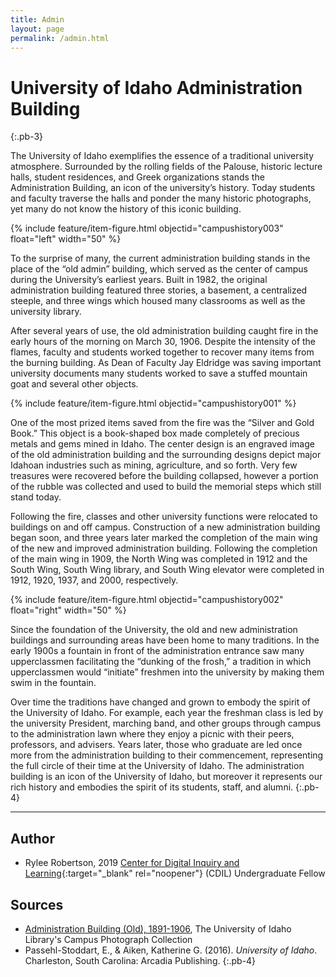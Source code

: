 ```yaml
---
title: Admin
layout: page
permalink: /admin.html
---
```


# University of Idaho Administration Building
{:.pb-3}

The University of Idaho exemplifies the essence of a traditional university atmosphere. Surrounded by the rolling fields of the Palouse, historic lecture halls, student residences, and Greek organizations stands the Administration Building, an icon of the university’s history. Today students and faculty traverse the halls and ponder the many historic photographs, yet many do not know the history of this iconic building. 

{% include feature/item-figure.html objectid="campushistory003" float="left" width="50" %}

To the surprise of many, the current administration building stands in the place of the “old admin” building, which served as the center of campus during the University’s earliest years. Built in 1982, the original administration building featured three stories, a basement, a centralized steeple, and three wings which housed many classrooms as well as the university library. 

After several years of use, the old administration building caught fire in the early hours of the morning on March 30, 1906. Despite the intensity of the flames, faculty and students worked together to recover many items from the burning building. As Dean of Faculty Jay Eldridge was saving important university documents many students worked to save a stuffed mountain goat and several other objects. 

{% include feature/item-figure.html objectid="campushistory001" %}

One of the most prized items saved from the fire was the “Silver and Gold Book.” This object is a book-shaped box made completely of precious metals and gems mined in Idaho. The center design is an engraved image of the old administration building and the surrounding designs depict major Idahoan industries such as mining, agriculture, and so forth. Very few treasures were recovered before the building collapsed, however a portion of the rubble was collected and used to build the memorial steps which still stand today.

Following the fire, classes and other university functions were relocated to buildings on and off campus. Construction of a new administration building began soon, and three years later marked the completion of the main wing of the new and improved administration building. Following the completion of the main wing in 1909, the North Wing was completed in 1912 and the South Wing, South Wing library, and South Wing elevator were completed in 1912, 1920, 1937, and 2000, respectively. 

{% include feature/item-figure.html objectid="campushistory002" float="right" width="50" %}

Since the foundation of the University, the old and new administration buildings and surrounding areas have been home to many traditions. In the early 1900s a fountain in front of the administration entrance saw many upperclassmen facilitating the “dunking of the frosh,” a tradition in which upperclassmen would “initiate” freshmen into the university by making them swim in the fountain. 

Over time the traditions have changed and grown to embody the spirit of the University of Idaho. For example, each year the freshman class is led by the university President, marching band, and other groups through campus to the administration lawn where they enjoy a picnic with their peers, professors, and advisers. Years later, those who graduate are led once more from the administration building to their commencement, representing the full circle of their time at the University of Idaho. The administration building is an icon of the University of Idaho, but moreover it represents our rich history and embodies the spirit of its students, staff, and alumni. 
{:.pb-4}

---

## Author

- Rylee Robertson, 2019 [Center for Digital Inquiry and Learning](https://cdil.lib.uidaho.edu){:target="_blank" rel="noopener"} (CDIL) Undergraduate Fellow

## Sources

- [Administration Building (Old), 1891-1906](https://www.lib.uidaho.edu/digital/campus/locations/AdministrationBuilding(Old).html#more), The University of Idaho Library's Campus Photograph Collection
- Passehl-Stoddart, E., & Aiken, Katherine G. (2016). *University of Idaho*. Charleston, South Carolina: Arcadia Publishing.
{:.pb-4}